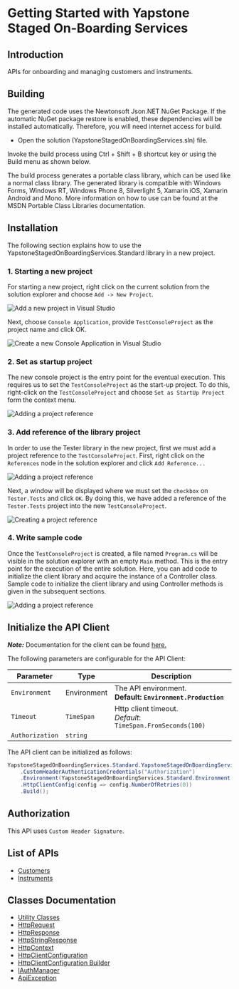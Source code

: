 
# Getting Started with Yapstone Staged On-Boarding Services

## Introduction

APIs for onboarding and managing customers and instruments.

## Building

The generated code uses the Newtonsoft Json.NET NuGet Package. If the automatic NuGet package restore is enabled, these dependencies will be installed automatically. Therefore, you will need internet access for build.

* Open the solution (YapstoneStagedOnBoardingServices.sln) file.

Invoke the build process using Ctrl + Shift + B shortcut key or using the Build menu as shown below.

The build process generates a portable class library, which can be used like a normal class library. The generated library is compatible with Windows Forms, Windows RT, Windows Phone 8, Silverlight 5, Xamarin iOS, Xamarin Android and Mono. More information on how to use can be found at the MSDN Portable Class Libraries documentation.

## Installation

The following section explains how to use the YapstoneStagedOnBoardingServices.Standard library in a new project.

### 1. Starting a new project

For starting a new project, right click on the current solution from the solution explorer and choose `Add -> New Project`.

![Add a new project in Visual Studio](https://apidocs.io/illustration/cs?workspaceFolder=Yapstone%20Staged%20On-Boarding%20Services-CSharp&workspaceName=YapstoneStagedOnBoardingServices&projectName=YapstoneStagedOnBoardingServices.Standard&rootNamespace=YapstoneStagedOnBoardingServices.Standard&step=addProject)

Next, choose `Console Application`, provide `TestConsoleProject` as the project name and click OK.

![Create a new Console Application in Visual Studio](https://apidocs.io/illustration/cs?workspaceFolder=Yapstone%20Staged%20On-Boarding%20Services-CSharp&workspaceName=YapstoneStagedOnBoardingServices&projectName=YapstoneStagedOnBoardingServices.Standard&rootNamespace=YapstoneStagedOnBoardingServices.Standard&step=createProject)

### 2. Set as startup project

The new console project is the entry point for the eventual execution. This requires us to set the `TestConsoleProject` as the start-up project. To do this, right-click on the `TestConsoleProject` and choose `Set as StartUp Project` form the context menu.

![Adding a project reference](https://apidocs.io/illustration/cs?workspaceFolder=Yapstone%20Staged%20On-Boarding%20Services-CSharp&workspaceName=YapstoneStagedOnBoardingServices&projectName=YapstoneStagedOnBoardingServices.Standard&rootNamespace=YapstoneStagedOnBoardingServices.Standard&step=setStartup)

### 3. Add reference of the library project

In order to use the Tester library in the new project, first we must add a project reference to the `TestConsoleProject`. First, right click on the `References` node in the solution explorer and click `Add Reference...`

![Adding a project reference](https://apidocs.io/illustration/cs?workspaceFolder=Yapstone%20Staged%20On-Boarding%20Services-CSharp&workspaceName=YapstoneStagedOnBoardingServices&projectName=YapstoneStagedOnBoardingServices.Standard&rootNamespace=YapstoneStagedOnBoardingServices.Standard&step=addReference)

Next, a window will be displayed where we must set the `checkbox` on `Tester.Tests` and click `OK`. By doing this, we have added a reference of the `Tester.Tests` project into the new `TestConsoleProject`.

![Creating a project reference](https://apidocs.io/illustration/cs?workspaceFolder=Yapstone%20Staged%20On-Boarding%20Services-CSharp&workspaceName=YapstoneStagedOnBoardingServices&projectName=YapstoneStagedOnBoardingServices.Standard&rootNamespace=YapstoneStagedOnBoardingServices.Standard&step=createReference)

### 4. Write sample code

Once the `TestConsoleProject` is created, a file named `Program.cs` will be visible in the solution explorer with an empty `Main` method. This is the entry point for the execution of the entire solution. Here, you can add code to initialize the client library and acquire the instance of a Controller class. Sample code to initialize the client library and using Controller methods is given in the subsequent sections.

![Adding a project reference](https://apidocs.io/illustration/cs?workspaceFolder=Yapstone%20Staged%20On-Boarding%20Services-CSharp&workspaceName=YapstoneStagedOnBoardingServices&projectName=YapstoneStagedOnBoardingServices.Standard&rootNamespace=YapstoneStagedOnBoardingServices.Standard&step=addCode)

## Initialize the API Client

**_Note:_** Documentation for the client can be found [here.](doc/client.md)

The following parameters are configurable for the API Client:

| Parameter | Type | Description |
|  --- | --- | --- |
| `Environment` | Environment | The API environment. <br> **Default: `Environment.Production`** |
| `Timeout` | `TimeSpan` | Http client timeout.<br>*Default*: `TimeSpan.FromSeconds(100)` |
| `Authorization` | `string` |  |

The API client can be initialized as follows:

```csharp
YapstoneStagedOnBoardingServices.Standard.YapstoneStagedOnBoardingServicesClient client = new YapstoneStagedOnBoardingServices.Standard.YapstoneStagedOnBoardingServicesClient.Builder()
    .CustomHeaderAuthenticationCredentials("Authorization")
    .Environment(YapstoneStagedOnBoardingServices.Standard.Environment.Production)
    .HttpClientConfig(config => config.NumberOfRetries(0))
    .Build();
```

## Authorization

This API uses `Custom Header Signature`.

## List of APIs

* [Customers](doc/controllers/customers.md)
* [Instruments](doc/controllers/instruments.md)

## Classes Documentation

* [Utility Classes](doc/utility-classes.md)
* [HttpRequest](doc/http-request.md)
* [HttpResponse](doc/http-response.md)
* [HttpStringResponse](doc/http-string-response.md)
* [HttpContext](doc/http-context.md)
* [HttpClientConfiguration](doc/http-client-configuration.md)
* [HttpClientConfiguration Builder](doc/http-client-configuration-builder.md)
* [IAuthManager](doc/i-auth-manager.md)
* [ApiException](doc/api-exception.md)

